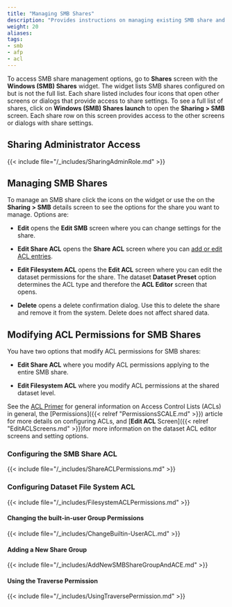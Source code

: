 ```yaml
---
title: "Managing SMB Shares"
description: "Provides instructions on managing existing SMB share and dataset ACL permissions."
weight: 20
aliases:
tags:
- smb
- afp
- acl
---
```


To access SMB share management options, go to **Shares** screen with the **Windows (SMB) Shares** widget.
The widget lists SMB shares configured on but is not the full list.
Each share listed includes four icons that open other screens or dialogs that provide access to share settings.
To see a full list of shares, click on **Windows (SMB) Shares <span class="material-icons">launch</span>** to open the **Sharing > SMB** screen.
Each share row on this screen provides access to the other screens or dialogs with share settings.

## Sharing Administrator Access
{{< include file="/_includes/SharingAdminRole.md" >}}

## Managing SMB Shares
To manage an SMB share click the icons on the widget or use the <i class="fa fa-ellipsis-v" aria-hidden="true" title="Options"></i> on the **Sharing > SMB** details screen to see the options for the share you want to manage. Options are:

* **Edit** opens the **Edit SMB** screen where you can change settings for the share.
* **Edit Share ACL** opens the **Share ACL** screen where you can [add or edit ACL entries](#configuring-smb-share-acl).
* **Edit Filesystem ACL** opens the **Edit ACL** screen where you can edit the dataset permissions for the share.
  The dataset **Dataset Preset** option determines the ACL type and therefore the **ACL Editor** screen that opens.

* **Delete** opens a delete confirmation dialog. Use this to delete the share and remove it from the system. Delete does not affect shared data.

## Modifying ACL Permissions for SMB Shares
You have two options that modify ACL permissions for SMB shares:

* **Edit Share ACL** where you modify ACL permissions applying to the entire SMB share.

* **Edit Filesystem ACL** where you modify ACL permissions at the shared dataset level. 

See the [ACL Primer](https://www.truenas.com/docs/references/aclprimer/) for general information on Access Control Lists (ACLs) in general, the [Permissions]({{< relref "PermissionsSCALE.md" >}}) article for more details on configuring ACLs, and [**Edit ACL** Screen]({{< relref "EditACLScreens.md" >}})for more information on the dataset ACL editor screens and setting options.

### Configuring the SMB Share ACL

{{< include file="/_includes/ShareACLPermissions.md" >}}

### Configuring Dataset File System ACL

{{< include file="/_includes/FilesystemACLPermissions.md" >}}

#### Changing the built-in-user Group Permissions

{{< include file="/_includes/ChangeBuiltin-UserACL.md" >}}

#### Adding a New Share Group

{{< include file="/_includes/AddNewSMBShareGroupAndACE.md" >}}

#### Using the Traverse Permission

{{< include file="/_includes/UsingTraversePermission.md" >}}
